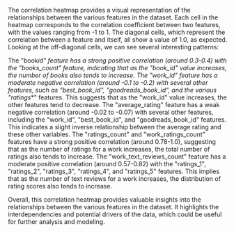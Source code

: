 The correlation heatmap provides a visual representation of the relationships between the various features in the dataset. Each cell in the heatmap corresponds to the correlation coefficient between two features, with the values ranging from -1 to 1.
The diagonal cells, which represent the correlation between a feature and itself, all show a value of 1.0, as expected.
Looking at the off-diagonal cells, we can see several interesting patterns:

The "book*id" feature has a strong positive correlation (around 0.3-0.4) with the "books_count" feature, indicating that as the "book_id" value increases, the number of books also tends to increase.
The "work_id" feature has a moderate negative correlation (around -0.1 to -0.2) with several other features, such as "best_book_id", "goodreads_book_id", and the various "ratings*\*" features. This suggests that as the "work_id" value increases, the other features tend to decrease.
The "average_rating" feature has a weak negative correlation (around -0.02 to -0.07) with several other features, including the "work_id", "best_book_id", and "goodreads_book_id" features. This indicates a slight inverse relationship between the average rating and these other variables.
The "ratings_count" and "work_ratings_count" features have a strong positive correlation (around 0.78-1.0), suggesting that as the number of ratings for a work increases, the total number of ratings also tends to increase.
The "work_text_reviews_count" feature has a moderate positive correlation (around 0.57-0.82) with the "ratings_1", "ratings_2", "ratings_3", "ratings_4", and "ratings_5" features. This implies that as the number of text reviews for a work increases, the distribution of rating scores also tends to increase.

Overall, this correlation heatmap provides valuable insights into the relationships between the various features in the dataset. It highlights the interdependencies and potential drivers of the data, which could be useful for further analysis and modeling.
